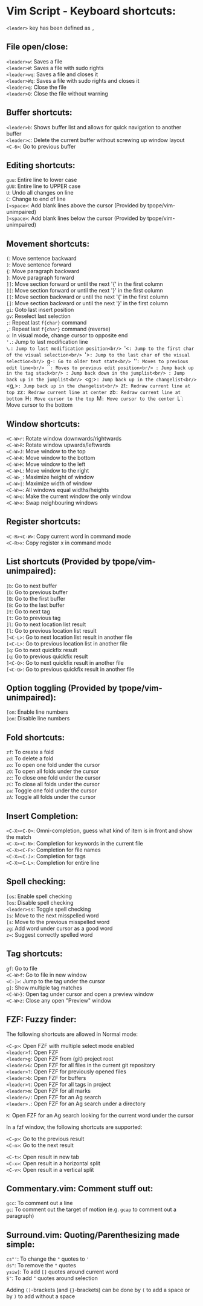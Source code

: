 Vim Script - Keyboard shortcuts:
================================

`<leader>` key has been defined as `,`

File open/close:
----------------
`<leader>w`: Saves a file<br/>
`<leader>W`: Saves a file with sudo rights<br/>
`<leader>wq`: Saves a file and closes it<br/>
`<leader>Wq`: Saves a file with sudo rights and closes it<br/>
`<leader>q`: Close the file<br/>
`<leader>Q`: Close the file without warning<br/>

Buffer shortcuts:
-----------------
`<leader>b`: Shows buffer list and allows for quick navigation to another buffer<br/>
`<leader>c`: Delete the current buffer without screwing up window layout<br/>
`<C-6>`: Go to previous buffer

Editing shortcuts:
------------------
`guu`: Entire line to lower case<br/>
`gUU`: Entire line to UPPER case<br/>
`U`: Undo all changes on line<br/>
`C`: Change to end of line<br/>
`[<space>`: Add blank lines above the cursor (Provided by tpope/vim-unimpaired)<br/>
`]<space>`: Add blank lines below the cursor (Provided by tpope/vim-unimpaired)<br/>

Movement shortcuts:
-------------------
`(`: Move sentence backward<br/>
`)`: Move sentence forward<br/>
`{`: Move paragraph backward<br/>
`}`: Move paragraph forward<br/>
`]]`: Move section forward or until the next '{' in the first column<br/>
`][`: Move section forward or until the next '}' in the first column<br/>
`[[`: Move section backward or until the next '{' in the first column<br/>
`[]`: Move section backward or until the next '}' in the first column<br/>
`gi`: Goto last insert position<br/>
`gv`: Reselect last selection<br/>
`;`: Repeat last `f{char}` command<br/>
`,`: Repeat last `f{char}` command (reverse)<br/>
`o`: In visual mode, change cursor to opposite end<br/>
`'.`: Jump to last modification line<br/>
`\`.`: Jump to last modification position<br/>
`'<`: Jump to the first char of the visual selection<br/>
`'>`: Jump to the last char of the visual selection<br/>
`g-`: Go to older text state<br/>
`''`: Moves to previous edit line<br/>
`\`\``: Moves to previous edit position<br/>
`<C-t>`: Jump back up in the tag stack<br/>
`<C-I>`: Jump back down in the jumplist<br/>
`<C-O>`: Jump back up in the jumplist<br/>
`<g;>`: Jump back up in the changelist<br/>
`<g,>`: Jump back up in the changelist<br/>
`zt`: Redraw current line at top
`zz`: Redraw current line at center
`zb`: Redraw current line at bottom
`H`: Move cursor to the top
`M`: Move cursor to the center
`L`: Move cursor to the bottom

Window shortcuts:
-----------------
`<C-W>r`: Rotate window downwards/rightwards<br/>
`<C-W>R`: Rotate window upwards/leftwards<br/>
`<C-W>J`: Move window to the top<br/>
`<C-W>K`: Move window to the bottom<br/>
`<C-W>H`: Move window to the left<br/>
`<C-W>L`: Move window to the right<br/>
`<C-W>_`: Maximize height of window<br/>
`<C-W>|`: Maximize width of window<br/>
`<C-W>=`: All windows equal widths/heights<br/>
`<C-W>o`: Make the current window the only window<br/>
`<C-W>x`: Swap neighbouring windows<br/>

Register shortcuts:
-------------------
`<C-R><C-W>`: Copy current word in command mode<br/>
`<C-R>x`: Copy register x in command mode<br/>

List shortcuts (Provided by tpope/vim-unimpaired):
--------------------------------------------------
`]b`: Go to next buffer<br/>
`[b`: Go to previous buffer<br/>
`]B`: Go to the first buffer<br/>
`[B`: Go to the last buffer<br/>
`]t`: Go to next tag<br/>
`[t`: Go to previous tag<br/>
`]l`: Go to next location list result<br/>
`[l`: Go to previous location list result<br/>
`]<C-L>`: Go to next location list result in another file<br/>
`[<C-L>`: Go to previous location list in another file<br/>
`]q`: Go to next quickfix result<br/>
`[q`: Go to previous quickfix result<br/>
`]<C-Q>`: Go to next quickfix result in another file<br/>
`[<C-Q>`: Go to previous quickfix result in another file<br/>

Option toggling (Provided by tpope/vim-unimpaired):
---------------------------------------------------
`[on`: Enable line numbers</br>
`]on`: Disable line numbers</br>

Fold shortcuts:
---------------
`zf`: To create a fold<br/>
`zd`: To delete a fold<br/>
`zo`: To open one fold under the cursor<br/>
`zO`: To open all folds under the cursor<br/>
`zc`: To close one fold under the cursor<br/>
`zC`: To close all folds under the cursor<br/>
`za`: Toggle one fold under the cursor<br/>
`zA`: Toggle all folds under the cursor<br/>

Insert Completion:
------------------
`<C-X><C-O>`: Omni-completion, guess what kind of item is in front and show the match<br/>
`<C-X><C-N>`: Completion for keywords in the current file<br/>
`<C-X><C-F>`: Completion for file names<br/>
`<C-X><C-J>`: Completion for tags<br/>
`<C-X><C-L>`: Completion for entire line<br/>

Spell checking:
---------------
`[os`: Enable spell checking<br/>
`]os`: Disable spell checking<br/>
`<leader>ss`: Toggle spell checking<br/>
`]s`: Move to the next misspelled word<br/>
`[s`: Move to the previous misspelled word<br/>
`zg`: Add word under cursor as a good word<br/>
`z=`: Suggest correctly spelled word<br/>

Tag shortcuts:
--------------
`gf`: Go to file<br/>
`<C-W>f`: Go to file in new window<br/>
`<C-]>`: Jump to the tag under the cursor<br/>
`g]`: Show multiple tag matches<br/>
`<C-W>}`: Open tag under cursor and open a preview window<br/>
`<C-W>z`: Close any open "Preview" window<br/>

FZF: Fuzzy finder:
------------------
The following shortcuts are allowed in Normal mode:

`<C-p>`: Open FZF with multiple select mode enabled<br/>
`<leader>f`: Open FZF<br/>
`<leader>g`: Open FZF from (git) project root<br/>
`<leader>G`: Open FZF for all files in the current git repository<br/>
`<leader>?`: Open FZF for previously opened files<br/>
`<leader>b`: Open FZF for buffers<br/>
`<leader>t`: Open FZF for all tags in project<br/>
`<leader>m`: Open FZF for all marks<br/>
`<leader>/`: Open FZF for an Ag search<br/>
`<leader>.`: Open FZF for an Ag search under a directory<br/>

`K`: Open FZF for an Ag search looking for the current word under the cursor<br/>

In a fzf window, the following shortcuts are supported:

`<C-p>`: Go to the previous result<br/>
`<C-n>`: Go to the next result<br/>

`<C-t>`: Open result in new tab<br/>
`<C-x>`: Open result in a horizontal split<br/>
`<C-v>`: Open result in a vertical split<br/>

Commentary.vim: Comment stuff out:
----------------------------------
`gcc`: To comment out a line<br/>
`gc`: To comment out the target of motion (e.g. `gcap` to comment out a paragraph)<br/>

Surround.vim: Quoting/Parenthesizing made simple:
-------------------------------------------------
`cs"'`: To change the `"` quotes to `'`<br/>
`ds"`: To remove the `"` quotes<br/>
`ysiw]`: To add `[]` quotes around current word<br/>
`S"`: To add `"` quotes around selection<br/>

Adding `()`-brackets (and `{}`-brackets) can be done by `(` to add a space or by `)` to add without a space<br/>

